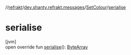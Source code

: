 //[refrakt](../../../index.md)/[dev.shanty.refrakt.messages](../index.md)/[SetColour](index.md)/[serialise](serialise.md)

# serialise

[jvm]\
open override fun [serialise](serialise.md)(): [ByteArray](https://kotlinlang.org/api/latest/jvm/stdlib/kotlin/-byte-array/index.html)

